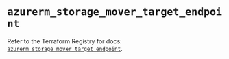 # `azurerm_storage_mover_target_endpoint`

Refer to the Terraform Registry for docs: [`azurerm_storage_mover_target_endpoint`](https://registry.terraform.io/providers/hashicorp/azurerm/4.49.0/docs/resources/storage_mover_target_endpoint).

